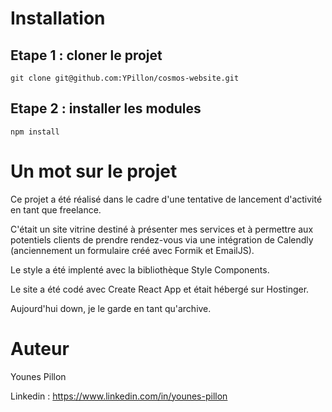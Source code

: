 # Installation

## Etape 1 : cloner le projet
`git clone git@github.com:YPillon/cosmos-website.git`

## Etape 2 : installer les modules
`npm install`

# Un mot sur le projet
Ce projet a été réalisé dans le cadre d'une tentative de lancement d'activité en tant que freelance.

C'était un site vitrine destiné à présenter mes services et à permettre aux potentiels clients de prendre rendez-vous via une intégration de Calendly (anciennement un formulaire créé avec Formik et EmailJS).

Le style a été implenté avec la bibliothèque Style Components.

Le site a été codé avec Create React App et était hébergé sur Hostinger.

Aujourd'hui down, je le garde en tant qu'archive.

# Auteur
Younes Pillon

Linkedin : https://www.linkedin.com/in/younes-pillon